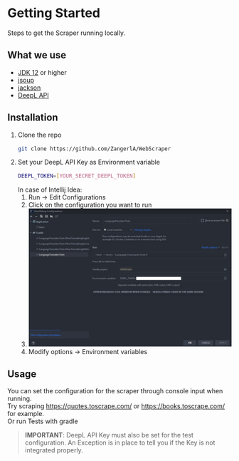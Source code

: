 
# Getting Started
Steps to get the Scraper running locally.

## What we use
* [JDK 12](https://www.oracle.com/java/technologies/downloads/) or higher
* [jsoup](https://jsoup.org/download)
* [jackson](https://github.com/FasterXML/jackson)
* [DeepL API](https://www.deepl.com/)

## Installation
1. Clone the repo
   ```sh
   git clone https://github.com/ZangerlA/WebScraper
   ```
2. Set your DeepL API Key as Environment variable
   ```sh
   DEEPL_TOKEN=[YOUR_SECRET_DEEPL_TOKEN]
   ```
   In case of Intellij Idea: 
   1. Run -> Edit Configurations
   2. Click on the configuration you want to run
   3. ![Intellij](config_webscraper.jpg)
   4. Modify options -> Environment variables

## Usage
You can set the configuration for the scraper through console input when running.\
Try scraping https://quotes.toscrape.com/ or https://books.toscrape.com/ for example. \
Or run Tests with gradle

> **IMPORTANT**: DeepL API Key must also be set for the test configuration. An Exception is in place to tell you if the Key is not integrated properly.
